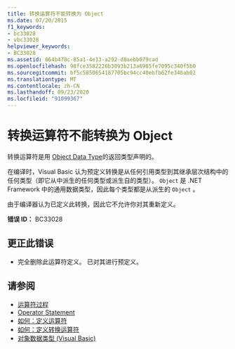 ```yaml
---
title: 转换运算符不能转换为 Object
ms.date: 07/20/2015
f1_keywords:
- bc33028
- vbc33028
helpviewer_keywords:
- BC33028
ms.assetid: 064b478c-85a1-4e13-a292-d8aebb079cad
ms.openlocfilehash: 98fce3582226b3093b213a6985fe7095c340f5b0
ms.sourcegitcommit: bf5c5850654187705bc94cc40ebfb62fe346ab02
ms.translationtype: MT
ms.contentlocale: zh-CN
ms.lasthandoff: 09/23/2020
ms.locfileid: "91099367"
---
```

# <a name="conversion-operators-cannot-convert-to-object"></a>转换运算符不能转换为 Object

转换运算符是用 [Object Data Type](../language-reference/data-types/object-data-type.md)的返回类型声明的。  
  
 在编译时，Visual Basic 认为预定义转换是从任何引用类型到其继承层次结构中的任何类型（即它从中派生的任何类型或派生自的类型）。 `Object` 是 .NET Framework 中的通用数据类型，因此每个类型都是从派生的 `Object` 。  
  
 由于编译器认为已定义此转换，因此它不允许你对其重新定义。  
  
 **错误 ID：** BC33028  
  
## <a name="to-correct-this-error"></a>更正此错误  
  
- 完全删除此运算符定义。 已对其进行预定义。  
  
## <a name="see-also"></a>请参阅

- [运算符过程](../programming-guide/language-features/procedures/operator-procedures.md)
- [Operator Statement](../language-reference/statements/operator-statement.md)
- [如何：定义运算符](../programming-guide/language-features/procedures/how-to-define-an-operator.md)
- [如何：定义转换运算符](../programming-guide/language-features/procedures/how-to-define-a-conversion-operator.md)
- [对象数据类型 (Visual Basic) ](../language-reference/data-types/object-data-type.md)
